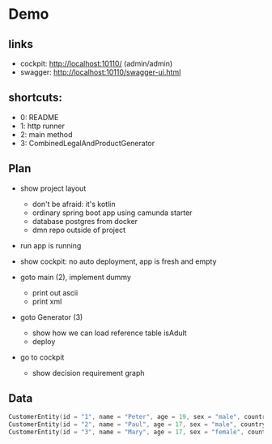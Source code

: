 # Demo

## links

* cockpit: <http://localhost:10110/> (admin/admin)
* swagger: <http://localhost:10110/swagger-ui.html>

## shortcuts:

* 0: README
* 1: http runner
* 2: main method
* 3: CombinedLegalAndProductGenerator

## Plan

* show project layout
  * don't be afraid: it's kotlin
  * ordinary spring boot app using camunda starter
  * database postgres from docker
  * dmn repo outside of project
  
* run app is running
* show cockpit: no auto deployment, app is fresh and empty

* goto main (2), implement dummy
  * print out ascii
  * print xml

* goto Generator (3)
  * show how we can load reference table isAdult
  * deploy
  
* go to cockpit
  * show decision requirement graph

## Data

```kotlin
CustomerEntity(id = "1", name = "Peter", age = 19, sex = "male", country = "USA", state = "Alabama")
CustomerEntity(id = "2", name = "Paul", age = 17, sex = "male", country = "Pakistan")
CustomerEntity(id = "3", name = "Mary", age = 17, sex = "female", country = "Pakistan")
```
